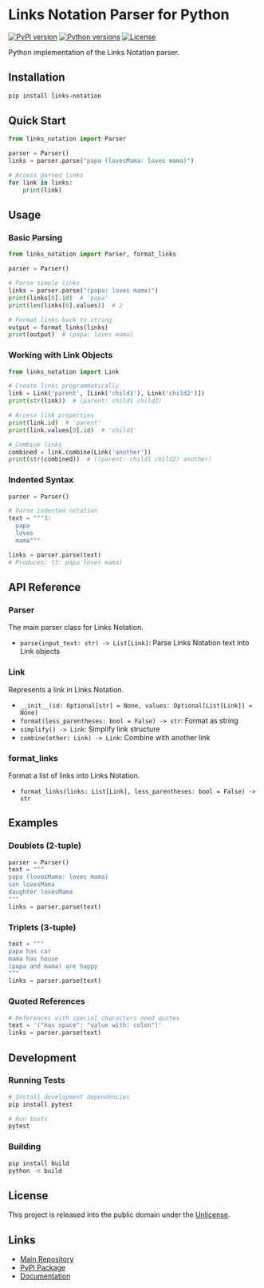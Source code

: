 # Links Notation Parser for Python

[![PyPI version](https://img.shields.io/pypi/v/links-notation.svg)](https://pypi.org/project/links-notation/)
[![Python versions](https://img.shields.io/pypi/pyversions/links-notation.svg)](https://pypi.org/project/links-notation/)
[![License](https://img.shields.io/badge/license-Unlicense-blue.svg)](../LICENSE)

Python implementation of the Links Notation parser.

## Installation

```bash
pip install links-notation
```

## Quick Start

```python
from links_notation import Parser

parser = Parser()
links = parser.parse("papa (lovesMama: loves mama)")

# Access parsed links
for link in links:
    print(link)
```

## Usage

### Basic Parsing

```python
from links_notation import Parser, format_links

parser = Parser()

# Parse simple links
links = parser.parse("(papa: loves mama)")
print(links[0].id)  # 'papa'
print(len(links[0].values))  # 2

# Format links back to string
output = format_links(links)
print(output)  # (papa: loves mama)
```

### Working with Link Objects

```python
from links_notation import Link

# Create links programmatically
link = Link('parent', [Link('child1'), Link('child2')])
print(str(link))  # (parent: child1 child2)

# Access link properties
print(link.id)  # 'parent'
print(link.values[0].id)  # 'child1'

# Combine links
combined = link.combine(Link('another'))
print(str(combined))  # ((parent: child1 child2) another)
```

### Indented Syntax

```python
parser = Parser()

# Parse indented notation
text = """3:
  papa
  loves
  mama"""

links = parser.parse(text)
# Produces: (3: papa loves mama)
```

## API Reference

### Parser

The main parser class for Links Notation.

- `parse(input_text: str) -> List[Link]`: Parse Links Notation text into Link objects

### Link

Represents a link in Links Notation.

- `__init__(id: Optional[str] = None, values: Optional[List[Link]] = None)`
- `format(less_parentheses: bool = False) -> str`: Format as string
- `simplify() -> Link`: Simplify link structure
- `combine(other: Link) -> Link`: Combine with another link

### format_links

Format a list of links into Links Notation.

- `format_links(links: List[Link], less_parentheses: bool = False) -> str`

## Examples

### Doublets (2-tuple)

```python
parser = Parser()
text = """
papa (lovesMama: loves mama)
son lovesMama
daughter lovesMama
"""
links = parser.parse(text)
```

### Triplets (3-tuple)

```python
text = """
papa has car
mama has house
(papa and mama) are happy
"""
links = parser.parse(text)
```

### Quoted References

```python
# References with special characters need quotes
text = '("has space": "value with: colon")'
links = parser.parse(text)
```

## Development

### Running Tests

```bash
# Install development dependencies
pip install pytest

# Run tests
pytest
```

### Building

```bash
pip install build
python -m build
```

## License

This project is released into the public domain under the [Unlicense](../LICENSE).

## Links

- [Main Repository](https://github.com/link-foundation/links-notation)
- [PyPI Package](https://pypi.org/project/links-notation/)
- [Documentation](https://link-foundation.github.io/links-notation/)

